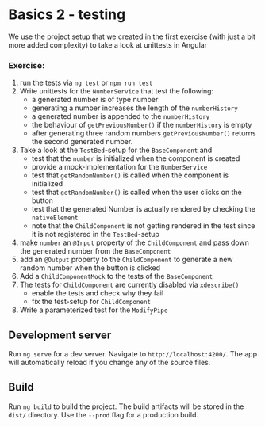 # Basics 2 - testing

We use the project setup that we created in the first exercise (with just a bit more added complexity) to take a look at unittests in Angular

### Exercise:
1. run the tests via `ng test` or `npm run test`
2. Write unittests for the `NumberService` that test the following:
   - a generated number is of type number
   - generating a number increases the length of the `numberHistory` 
   - a generated number is appended to the `numberHistory`
   - the behaviour of `getPreviousNumber()` if the `numberHistory` is empty 
   - after generating three random numbers `getPreviousNumber()` returns the second generated number.  
3. Take a look at the `TestBed`-setup for the `BaseComponent` and
   - test that the `number` is initialized when the component is created  
   - provide a mock-implementation for the `NumberService`
   - test that `getRandomNumber()` is called when the component is initialized
   - test that `getRandomNumber()` is called when the user clicks on the button
   - test that the generated Number is actually rendered by checking the `nativeElement`
   - note that the `ChildComponent` is not getting rendered in the test since it is not registered in the `TestBed`-setup
4. make `number` an `@Input` property of the `ChildComponent` and pass down the generated number from the `BaseComponent`
5. add an `@Output` property to the `ChildComponent` to generate a new random number when the button is clicked
6. Add a `ChildComponentMock` to the tests of the `BaseComponent`
7. The tests for `ChildComponent` are currently disabled via `xdescribe()`
   - enable the tests and check why they fail
   - fix the test-setup for `ChildComponent`
8. Write a parameterized test for the `ModifyPipe`

## Development server

Run `ng serve` for a dev server. Navigate to `http://localhost:4200/`. The app will automatically reload if you change any of the source files.

## Build

Run `ng build` to build the project. The build artifacts will be stored in the `dist/` directory. Use the `--prod` flag for a production build.
